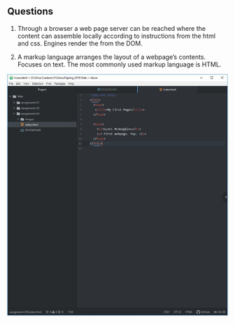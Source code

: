 ## Questions
1. Through a browser a web page server can be reached where the content can assemble locally according to instructions from the html and css. Engines render the from the DOM.

2. A markup language arranges the layout of a webpage’s contents. Focuses on text. The most commonly used markup language is HTML.

![Screencap](./images/screencap.JPG)
